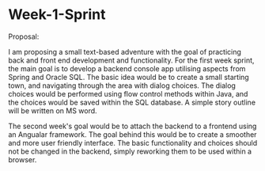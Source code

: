 # Week-1-Sprint

Proposal:

I am proposing a small text-based adventure with the goal of practicing back and front end development and functionality. For the first week sprint, the main goal is to develop a backend console app utilising aspects from Spring and Oracle SQL. The basic idea would be to create a small starting town, and navigating through the area with dialog choices. The dialog choices would be performed using flow control methods within Java, and the choices would be saved within the SQL database. A simple story outline will be written on MS word. 

The second week's goal would be to attach the backend to a frontend using an Angualar framework. The goal behind this would be to create a smoother and more user friendly interface. The basic functionality and choices should not be changed in the backend, simply reworking them to be used within a browser. 
